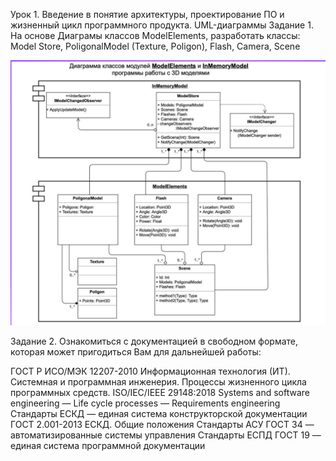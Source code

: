 Урок 1. Введение в понятие архитектуры, проектирование ПО и жизненный цикл программного 
продукта. UML-диаграммы
Задание 1. На основе Диаграмы классов ModelElements, разработать классы: Model Store, 
PoligonalModel (Texture, Poligon), Flash, Camera, Scene

![](1.bmp)

Задание 2. Ознакомиться с документацией в свободном формате, которая может пригодиться
 Вам для дальнейшей работы:

ГОСТ Р ИСО/МЭК 12207-2010 Информационная технология (ИТ). Системная и программная инженерия.
Процессы жизненного цикла программных средств.
ISO/IEC/IEEE 29148:2018 Systems and software engineering — Life cycle processes — 
Requirements engineering
Стандарты ЕСКД — единая система конструкторской документации
ГОСТ 2.001-2013 ЕСКД. Общие положения
Стандарты АСУ ГОСТ 34 — автоматизированные системы управления
Стандарты ЕСПД ГОСТ 19 — единая система программной документации
